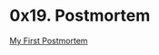# **0x19. Postmortem**

[My First Postmortem](https://medium.com/@mcdonaldsamure91/my-first-postmortem-25616e7e6c8b)
